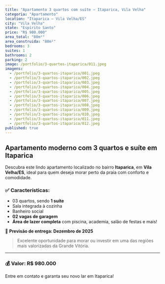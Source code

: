 ```yaml
---
title: "Apartamento 3 quartos com suíte – Itaparica, Vila Velha"
categoria: "Apartamento"
location: "Itaparica – Vila Velha/ES"
city: "Vila Velha"
state: "Espírito Santo"
price: "R$ 980.000"
area_total: "80m²"
area_construida: "80m²"
bedrooms: 3
suites: 1
bathrooms: 2
parking: 2
image: /portfolio/3-quartos-itaparica/011.jpeg
imagens:
  - /portfolio/3-quartos-itaparica/001.jpeg
  - /portfolio/3-quartos-itaparica/002.jpeg
  - /portfolio/3-quartos-itaparica/003.jpeg
  - /portfolio/3-quartos-itaparica/004.jpeg
  - /portfolio/3-quartos-itaparica/005.jpeg
  - /portfolio/3-quartos-itaparica/006.jpeg
  - /portfolio/3-quartos-itaparica/007.jpeg
  - /portfolio/3-quartos-itaparica/008.jpeg
  - /portfolio/3-quartos-itaparica/009.jpeg
  - /portfolio/3-quartos-itaparica/010.jpeg
  - /portfolio/3-quartos-itaparica/011.jpeg
  - /portfolio/3-quartos-itaparica/012.jpeg
published: true
---
```


## Apartamento moderno com 3 quartos e suíte em Itaparica

Descubra este lindo apartamento localizado no bairro **Itaparica**, em **Vila Velha/ES**, ideal para quem deseja morar perto da praia com conforto e comodidade.

### ✅ Características:
- 03 quartos, sendo **1 suíte**
- Sala integrada à cozinha
- Banheiro social
- **02 vagas de garagem**
- **Área de lazer completa** com piscina, academia, salão de festas e mais!

📅 **Previsão de entrega: Dezembro de 2025**

> Excelente oportunidade para morar ou investir em uma das regiões mais valorizadas da Grande Vitória.

---

### 💰 Valor: **R$ 980.000**

Entre em contato e garanta seu novo lar em Itaparica!
